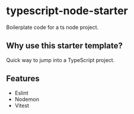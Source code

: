 # typescript-node-starter
Boilerplate code for a ts node project.

## Why use this starter template?
Quick way to jump into a TypeScript project.

## Features
- Eslint
- Nodemon
- Vitest
